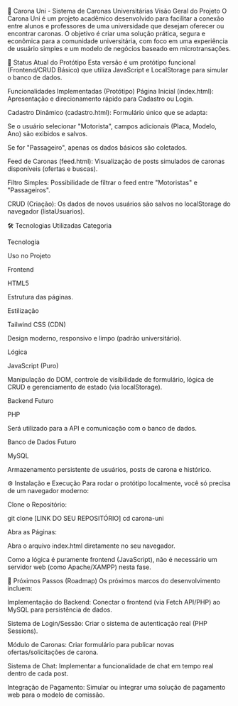 🚗 Carona Uni - Sistema de Caronas Universitárias
Visão Geral do Projeto
O Carona Uni é um projeto acadêmico desenvolvido para facilitar a conexão entre alunos e professores de uma universidade que desejam oferecer ou encontrar caronas. O objetivo é criar uma solução prática, segura e econômica para a comunidade universitária, com foco em uma experiência de usuário simples e um modelo de negócios baseado em microtransações.

🚀 Status Atual do Protótipo
Esta versão é um protótipo funcional (Frontend/CRUD Básico) que utiliza JavaScript e LocalStorage para simular o banco de dados.

Funcionalidades Implementadas (Protótipo)
Página Inicial (index.html): Apresentação e direcionamento rápido para Cadastro ou Login.

Cadastro Dinâmico (cadastro.html): Formulário único que se adapta:

Se o usuário selecionar "Motorista", campos adicionais (Placa, Modelo, Ano) são exibidos e salvos.

Se for "Passageiro", apenas os dados básicos são coletados.

Feed de Caronas (feed.html): Visualização de posts simulados de caronas disponíveis (ofertas e buscas).

Filtro Simples: Possibilidade de filtrar o feed entre "Motoristas" e "Passageiros".

CRUD (Criação): Os dados de novos usuários são salvos no localStorage do navegador (listaUsuarios).

🛠️ Tecnologias Utilizadas
Categoria

Tecnologia

Uso no Projeto

Frontend

HTML5

Estrutura das páginas.

Estilização

Tailwind CSS (CDN)

Design moderno, responsivo e limpo (padrão universitário).

Lógica

JavaScript (Puro)

Manipulação do DOM, controle de visibilidade de formulário, lógica de CRUD e gerenciamento de estado (via localStorage).

Backend Futuro

PHP

Será utilizado para a API e comunicação com o banco de dados.

Banco de Dados Futuro

MySQL

Armazenamento persistente de usuários, posts de carona e histórico.

⚙️ Instalação e Execução
Para rodar o protótipo localmente, você só precisa de um navegador moderno:

Clone o Repositório:

git clone [LINK DO SEU REPOSITÓRIO]
cd carona-uni

Abra as Páginas:

Abra o arquivo index.html diretamente no seu navegador.

Como a lógica é puramente frontend (JavaScript), não é necessário um servidor web (como Apache/XAMPP) nesta fase.

📝 Próximos Passos (Roadmap)
Os próximos marcos do desenvolvimento incluem:

Implementação do Backend: Conectar o frontend (via Fetch API/PHP) ao MySQL para persistência de dados.

Sistema de Login/Sessão: Criar o sistema de autenticação real (PHP Sessions).

Módulo de Caronas: Criar formulário para publicar novas ofertas/solicitações de carona.

Sistema de Chat: Implementar a funcionalidade de chat em tempo real dentro de cada post.

Integração de Pagamento: Simular ou integrar uma solução de pagamento web para o modelo de comissão.